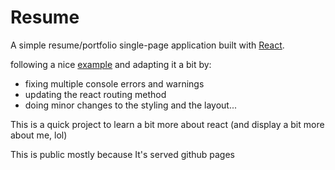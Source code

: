 # Resume

A simple resume/portfolio single-page application built with [React](https://reactjs.org/).

following a nice [example](https://github.com/naaficodes/Portfolio_Website_ReactJS) and adapting it a bit by:

- fixing multiple console errors and warnings
- updating the react routing method
- doing minor changes to the styling and the layout...

This is a quick project to learn a bit more about react (and display a bit more about me, lol)

This is public mostly because It's served github pages
